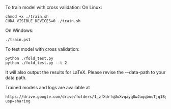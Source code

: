 To train model with cross validation:
On Linux: 

    chmod +x ./train.sh
    CUDA_VISIBLE_DEVICES=0 ./train.sh

On Windows:

    ./train.ps1

To test model with cross validation:

    python ./fold_test.py
    python ./fold_test.py --t 2
It will also output the results for LaTeX.
Please revise the --data-path to your data path.

Trained models and logs are available at

    https://drive.google.com/drive/folders/1_zfXdrfqUuXvqayq8wJaqqbnuTjq1ByT?usp=sharing

